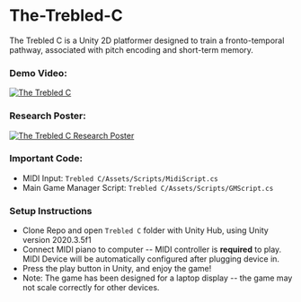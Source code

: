 # The-Trebled-C
The Trebled C is a Unity 2D platformer designed to train a fronto-temporal pathway, associated with pitch encoding and short-term memory.

### Demo Video:

[![The Trebled C](https://imgur.com/ojDvaki.gif)](https://www.youtube.com/watch?v=cAAEySOGntU "The Trebled C")

### Research Poster:
[![The Trebled C Research Poster](https://imgur.com/fF7qopJ.png)](https://drive.google.com/file/d/1C0ouUA6GtyKidZU73UXL2YtjWVSfoBiE/view "The Trebled C Research Poster")

### Important Code:
* MIDI Input: `Trebled C/Assets/Scripts/MidiScript.cs`
* Main Game Manager Script: `Trebled C/Assets/Scripts/GMScript.cs`

### Setup Instructions
* Clone Repo and open `Trebled C` folder with Unity Hub, using Unity version 2020.3.5f1
* Connect MIDI piano to computer -- MIDI controller is **required** to play. MIDI Device will be automatically configured after plugging device in.
* Press the play button in Unity, and enjoy the game!
* Note: The game has been designed for a laptop display -- the game may not scale correctly for other devices.


